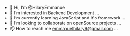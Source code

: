 - 👋 Hi, I’m @HilaryEmmanuel
- 👀 I’m interested in Backend Development ...
- 🌱 I’m currently learning JavaScript and it's framework ...
- 💞️ I’m looking to collaborate on openSource projects ...
- 📫 How to reach me emmanuelhilary9@gmail.com ...

<!---
HilaryEmmanuel/HilaryEmmanuel is a ✨ special ✨ repository because its `README.md` (this file) appears on your GitHub profile.
You can click the Preview link to take a look at your changes.
--->
